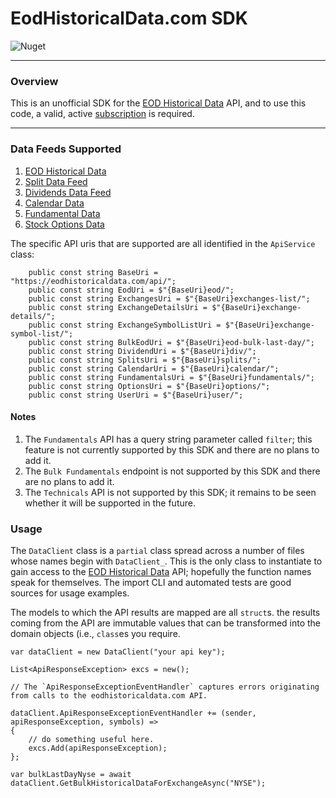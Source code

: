 # EodHistoricalData.com SDK

![Nuget](https://img.shields.io/nuget/v/EodHistoricalData.Sdk)

---

### Overview

This is an unofficial SDK for the [EOD Historical Data](https://eodhistoricaldata.com/) API, and to use this code, a valid, active [subscription](https://eodhistoricaldata.com/pricing) is required.

---

### Data Feeds Supported

1. [EOD Historical Data](https://eodhistoricaldata.com/financial-apis/api-for-historical-data-and-volumes/)
1. [Split Data Feed](https://eodhistoricaldata.com/financial-apis/api-splits-dividends/)
1. [Dividends Data Feed](https://eodhistoricaldata.com/financial-apis/api-splits-dividends/)
1. [Calendar Data](https://eodhistoricaldata.com/financial-apis/calendar-upcoming-earnings-ipos-and-splits/)
1. [Fundamental Data](https://eodhistoricaldata.com/financial-apis/category/fundamental-and-economic-financial-data-api/)
1. [Stock Options Data](https://eodhistoricaldata.com/financial-apis/stock-options-data/)

The specific API uris that are supported are all identified in the `ApiService` class:

```
    public const string BaseUri = "https://eodhistoricaldata.com/api/";
    public const string EodUri = $"{BaseUri}eod/";
    public const string ExchangesUri = $"{BaseUri}exchanges-list/";
    public const string ExchangeDetailsUri = $"{BaseUri}exchange-details/";
    public const string ExchangeSymbolListUri = $"{BaseUri}exchange-symbol-list/";
    public const string BulkEodUri = $"{BaseUri}eod-bulk-last-day/";
    public const string DividendUri = $"{BaseUri}div/";
    public const string SplitsUri = $"{BaseUri}splits/";
    public const string CalendarUri = $"{BaseUri}calendar/";
    public const string FundamentalsUri = $"{BaseUri}fundamentals/";
    public const string OptionsUri = $"{BaseUri}options/";
    public const string UserUri = $"{BaseUri}user/";
```

#### Notes

1. The `Fundamentals` API has a query string parameter called `filter`; this feature is not currently supported by this SDK and there are no plans to add it.
1. The `Bulk Fundamentals` endpoint is not supported by this SDK and there are no plans to add it.
1. The `Technicals` API is not supported by this SDK; it remains to be seen whether it will be supported in the future.

### Usage

The `DataClient` class is a `partial` class spread across a number of files whose names begin with `DataClient_`.
This is the only class to instantiate to gain access to the [EOD Historical Data](https://eodhistoricaldata.com/) API; hopefully the function names speak for themselves.
The import CLI and automated tests are good sources for usage examples.

The models to which the API results are mapped are all `struct`s. the results coming from the API are immutable values that can be transformed into the domain objects (i.e., `class`es you require.

```
var dataClient = new DataClient("your api key");

List<ApiResponseException> excs = new();

// The `ApiResponseExceptionEventHandler` captures errors originating from calls to the eodhistoricaldata.com API.

dataClient.ApiResponseExceptionEventHandler += (sender, apiResponseException, symbols) =>
{
    // do something useful here.
    excs.Add(apiResponseException);
};

var bulkLastDayNyse = await dataClient.GetBulkHistoricalDataForExchangeAsync("NYSE");
```